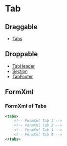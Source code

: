 # Tab

## Draggable

- [Tabs](..)

## Droppable

- [TabHeader](TabHeader)
- [Section](Section)
- [TabFooter](TabFooter)

## FormXml

### FormXml of Tabs

```xml
<tabs>
    <!-- FormXml Tab 1 -->
    <!-- FormXml Tab 2 -->
    <!-- FormXml Tab 3 -->
    <!-- FormXml Tab 4 -->
</tabs>
```
